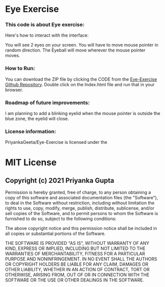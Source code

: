 # Eye Exercise

### This code is about Eye exercise:

Here's how to interact with the interface:

You will see 2 eyes on your screen. You will have to move mouse pointer in random direction. The Eyeball will move wherever the mouse pointer moves.


### How to Run:

You can download the ZIP file by clicking the CODE from the  [Eye-Exercise Github Repository](https://github.com/PriyankaGeeta/Eye-Exercise). Double click on the Index.html file and run that in your browser.


### Roadmap of future improvements: 

 I am planning to add a blinking eyelid when the mouse pointer is outside the blue zone, the eyelid will close.

### License information: 

PriyankaGeeta/Eye-Exercise is licensed under the

# MIT License

## Copyright (c) 2021 Priyanka Gupta

Permission is hereby granted, free of charge, to any person obtaining a copy
of this software and associated documentation files (the "Software"), to deal
in the Software without restriction, including without limitation the rights
to use, copy, modify, merge, publish, distribute, sublicense, and/or sell
copies of the Software, and to permit persons to whom the Software is
furnished to do so, subject to the following conditions:

The above copyright notice and this permission notice shall be included in all
copies or substantial portions of the Software.

THE SOFTWARE IS PROVIDED "AS IS", WITHOUT WARRANTY OF ANY KIND, EXPRESS OR
IMPLIED, INCLUDING BUT NOT LIMITED TO THE WARRANTIES OF MERCHANTABILITY,
FITNESS FOR A PARTICULAR PURPOSE AND NONINFRINGEMENT. IN NO EVENT SHALL THE
AUTHORS OR COPYRIGHT HOLDERS BE LIABLE FOR ANY CLAIM, DAMAGES OR OTHER
LIABILITY, WHETHER IN AN ACTION OF CONTRACT, TORT OR OTHERWISE, ARISING FROM,
OUT OF OR IN CONNECTION WITH THE SOFTWARE OR THE USE OR OTHER DEALINGS IN THE
SOFTWARE.



